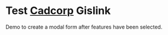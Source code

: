 # Test [Cadcorp](https://www.cadcorp.com) Gislink

Demo to create a modal form after features have been selected.
